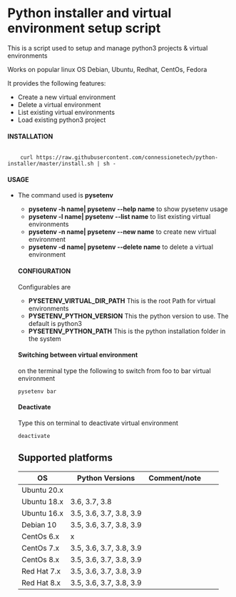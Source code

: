# Python installer and virtual environment setup script

<p>
    This is a script used to setup and manage python3 projects & virtual environments
</p>
<p>
    Works on popular linux OS Debian, Ubuntu, Redhat, CentOs, Fedora
</p>
<p>
    It provides the following features:
</p>
<ul>
    <li>Create a new virtual environment</li>
    <li>Delete a virtual environment</li>
    <li>List existing virtual environments</li>
    <li>Load existing python3 project</li>
</ul>
<h4>INSTALLATION</h4>

<code>
    curl https://raw.githubusercontent.com/connessionetech/python-installer/master/install.sh | sh -
</code>

<h4>USAGE</h4>
<ul>
    <li>The command used is <strong>pysetenv</strong></li>
    <ul>
        <li><strong>pysetenv -h name| pysetenv --help name</strong> to show pysetenv usage</li>
        <li><strong>pysetenv -l name| pysetenv --list name</strong> to list existing virtual environments</li>
        <li><strong>pysetenv -n name| pysetenv --new name</strong> to create new virtual environment</li>
        <li><strong>pysetenv -d name| pysetenv --delete name</strong> to delete a virtual environment</li>
    </ul>

<h4>CONFIGURATION</h4>
<p>Configurables are</p>
<ul>
    <li><strong>PYSETENV_VIRTUAL_DIR_PATH</strong>  This is the root Path for virtual environments</li>
    <li><strong>PYSETENV_PYTHON_VERSION</strong>  This the python version to use. The default is python3</li>
    <li><strong>PYSETENV_PYTHON_PATH</strong> This is the python installation folder in the system</li>
</ul>
<h4>Switching between virtual environment</h4>
<p>on the terminal type the following to switch from foo to bar virtual environment</p>
<code>pysetenv bar</code>
<h4>Deactivate</h4>
<p>Type this on terminal to deactivate virtual environment</p>
<code>deactivate</code>


## Supported platforms

| OS  | Python Versions  | Comment/note  |   |   |
|---|---|---|---|---|
| Ubuntu 20.x  | |   |   |   |
| Ubuntu 18.x  | 3.6, 3.7, 3.8 |   |   |   |
| Ubuntu 16.x  | 3.5, 3.6, 3.7, 3.8, 3.9 |   |   |   |
| Debian 10 | 3.5, 3.6, 3.7, 3.8, 3.9 |   |   |   |
| CentOs 6.x | x |   |   |   |
| CentOs 7.x | 3.5, 3.6, 3.7, 3.8, 3.9 |   |   |   |
| CentOs 8.x | 3.5, 3.6, 3.7, 3.8, 3.9 |   |   |   |
| Red Hat 7.x | 3.5, 3.6, 3.7, 3.8, 3.9 |   |   |   |
| Red Hat 8.x | 3.5, 3.6, 3.7, 3.8, 3.9 |   |   |   |


